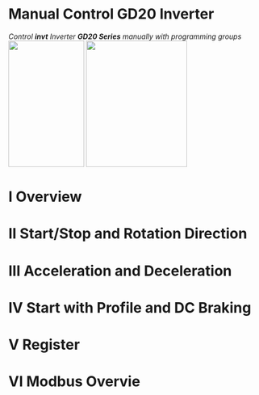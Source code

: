 # Manual Control GD20 Inverter
*Control **invt** Inverter **GD20 Series** manually with programming groups*  
<img src="https://i.imgur.com/3k4Hsev.jpg" width="150" height="250">
<img src="https://i.imgur.com/robAkFR.png" width="200" height="250">
# I   Overview
# II  Start/Stop and Rotation Direction 
# III Acceleration and Deceleration
# IV  Start with Profile and DC Braking
# V   Register
# VI  Modbus Overvie
